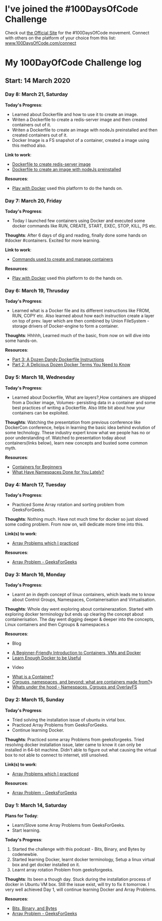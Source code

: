 # I've joined the #100DaysOfCode Challenge
Check out [the Official Site](http://100daysofcode.com/) for the #100DaysOfCode movement. Connect with others on the platform of your choice from this list: www.100DaysOfCode.com/connect

# My 100DayOfCode Challenge log
## Start: 14 March 2020

### Day 8: March 21, Saturday

**Today's Progress**:
* Learned about Dockerfile and how to use it to create an image.
* Writen a Dockerfile to create a redis-server image and then created containers out of it.
* Writen a Dockerfile to create an image with nodeJs preinstalled and then created containers out of it.
* Docker Image is a FS snapshot of a container, created a image using this method also.

**Link to work**:
* [Dockerfile to create redis-server image](https://github.com/chandan-24/learning-docker/tree/master/create-redis-server-image)
* [Dockerfile to create an image with nodeJs preinstalled](https://github.com/chandan-24/learning-docker/tree/master/create-nodejs-image)

**Resources**:
* [Play with Docker](https://labs.play-with-docker.com/) used this platform to do the hands on.

### Day 7: March 20, Friday

**Today's Progress**:
* Today I launched few containers using Docker and executed some docker commands like RUN, CREATE, START, EXEC, STOP, KILL, PS etc.

**Thoughts**: 
    After 6 days of dig and reading, finally done some hands on #docker #containers. Excited for more learning.

**Link to work**:
* [Commands used to create and manage containers](https://github.com/chandan-24/learning-docker/blob/master/dockerCommands.sh)

**Resources**:
* [Play with Docker](https://labs.play-with-docker.com/) used this platform to do the hands on.

### Day 6: March 19, Thrusday

**Today's Progress**:
* Learned what is a Docker file and its different instructions like FROM, RUN, COPY etc. Also learned about how each instruction create a layer on top of prev. layer which are then combined by Union FileSystem - storage drivers of Docker-engine to form a container.

**Thoughts**: 
    Hhhhh, Learned much of the basic, from now on will dive into some hands-on.

**Resources**:
* [Part 3: A Dozen Dandy Dockerfile Instructions](https://towardsdatascience.com/learn-enough-docker-to-be-useful-b0b44222eef5)
* [Part 2: A Delicious Dozen Docker Terms You Need to Know](https://towardsdatascience.com/learn-enough-docker-to-be-useful-1c40ea269fa8)

### Day 5: March 18, Wednesday

**Today's Progress**:
* Learned about Dockerfile, What are layers?,How containers are shipped from a Docker image, Volumes- persisting data in a container and some best practices of writing a Dockerfile. Also little bit about how your containers can be exploited.

**Thoughts**: 
    Watching the presentation from previous conference like DockerCon conference, helps in learning the basic idea behind evolution of some technology. These industry expert know what we people has no or poor understanding of. Watched to presentation today about containers(links below), learn new concepts and busted some common myth.

**Resources**:
* [Containers for Beginners](https://www.youtube.com/watch?v=6gJs0F8V3tM&feature=youtu.be)
* [What Have Namespaces Done for You Lately?](https://www.youtube.com/watch?v=MHv6cWjvQjM&feature=youtu.be)

### Day 4: March 17, Tuesday

**Today's Progress**:
* Practiced Some Array rotation and sorting problem from GeeksForGeeks.

**Thoughts**: 
    Nothing much. Have not much time for docker so just sloved some coding problem. From now on, will dedicate more time into this.

**Link(s) to work**:
* [Array Problems which I practiced](https://github.com/chandan-24/coding-practice/tree/master/array)

**Resources**:
* [Array Problem - GeeksForGeeks](https://www.geeksforgeeks.org/array-data-structure/)

### Day 3: March 16, Monday

**Today's Progress**:
* Learnt an in depth concept of linux containers, which leads me to know about Control Groups, Namespaces, Containerisation and Virtualisation.

**Thoughts**: Whole day went exploring about containerazation. Started with exploring docker terminology but ends up clearing the concept about containerisation. The day went digging deeper & deeper into the concepts, Linux containers and then Cgroups & namespaces.s

**Resources**:
* Blog
- [A Beginner-Friendly Introduction to Containers, VMs and Docker](https://www.freecodecamp.org/news/a-beginner-friendly-introduction-to-containers-vms-and-docker-79a9e3e119b/)
- [Learn Enough Docker to be Useful](https://towardsdatascience.com/learn-enough-docker-to-be-useful-b7ba70caeb4b)

* Video
- [What is a Container?](https://www.youtube.com/watch?v=EnJ7qX9fkcU)
- [Cgroups, namespaces, and beyond: what are containers made from?](https://www.youtube.com/watch?v=sK5i-N34im8&t=37s)s
- [Whats under the hood - Namespaces, Cgroups and OverlayFS](https://www.youtube.com/watch?v=2ZdJ_3sBr6A)

### Day 2: March 15, Sunday

**Today's Progress**:
* Tried solving the installation issue of ubuntu in virtal box.
* Practiced Array Problems from GeeksForGeeks.
* Continue learning Docker.

**Thoughts**: 
    Practiced some array Problems from geeksforgeeks. Tried resolving docker installation issue, later came to know it can only be installed in 64-bit machine. Didn't able to figure out what causing the virtual box to not able to connect to internet, still unsolved.

**Link(s) to work**:
* [Array Problems which I practiced](https://github.com/chandan-24/coding-practice/tree/master/array)

**Resources**:
* [Array Problem - GeeksForGeeks](https://www.geeksforgeeks.org/array-data-structure/)

### Day 1: March 14, Saturday

**Plans for Today**:
* Learn/Slove some Array Problems from GeeksForGeeks.
* Start learning.

**Today's Progress**:
1. Started the challenge with this podcast - Bits, Binary, and Bytes by codenewbie.
2. Started learning Docker, learnt docker terminology, Setup a linux virtual box and get docker installed on it.
3. Learnt array rotation Problem from geeksforgeeks.

**Thoughts**:
    Its been a though day. Stuck during the installation process of docker in Ubuntu VM box. Still the issue exist, will try to fix it tomorrow. I very well achieved Day 1, will continue learning Docker and Array Problems.

**Resources**:
* [Bits, Binary, and Bytes](https://www.codenewbie.org/basecs/3)
* [Array Problem - GeeksForGeeks](https://www.geeksforgeeks.org/array-data-structure/)

